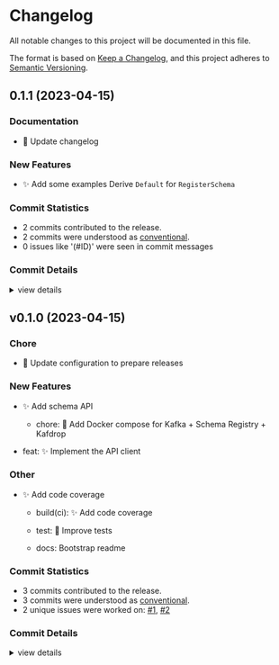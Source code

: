 # Changelog

All notable changes to this project will be documented in this file.

The format is based on [Keep a Changelog](https://keepachangelog.com/en/1.0.0/),
and this project adheres to [Semantic Versioning](https://semver.org/spec/v2.0.0.html).

## 0.1.1 (2023-04-15)

### Documentation

 - <csr-id-b4b319780dfb11f861fcbd5c84c3d2d44794a0e9/> 📄 Update changelog

### New Features

 - <csr-id-d0ac9d29f3b2be482e3ca03e16b35e3fc859c621/> ✨ Add some examples
   Derive `Default` for `RegisterSchema`

### Commit Statistics

<csr-read-only-do-not-edit/>

 - 2 commits contributed to the release.
 - 2 commits were understood as [conventional](https://www.conventionalcommits.org).
 - 0 issues like '(#ID)' were seen in commit messages

### Commit Details

<csr-read-only-do-not-edit/>

<details><summary>view details</summary>

 * **Uncategorized**
    - 📄 Update changelog ([`b4b3197`](https://github.com/ilaborie/schema-registry-cli/commit/b4b319780dfb11f861fcbd5c84c3d2d44794a0e9))
    - ✨ Add some examples ([`d0ac9d2`](https://github.com/ilaborie/schema-registry-cli/commit/d0ac9d29f3b2be482e3ca03e16b35e3fc859c621))
</details>

## v0.1.0 (2023-04-15)

<csr-id-1dfc85e6c852b20950120cafe97980a20b7e505b/>
<csr-id-80846967e170f7c18f4a429335f4d17b3777aba2/>

### Chore

 - <csr-id-1dfc85e6c852b20950120cafe97980a20b7e505b/> 🔧 Update configuration to prepare releases

### New Features

 - <csr-id-964296a8e92bd289f0230350d89de80c857038c7/> ✨ Add schema API
   * chore: 🐳 Add Docker compose for Kafka + Schema Registry + Kafdrop
* feat: ✨ Implement the API client

### Other

 - <csr-id-80846967e170f7c18f4a429335f4d17b3777aba2/> ✨ Add code coverage
   * build(ci): ✨ Add code coverage
   
   * test: 🧪 Improve tests
   
   * docs: Bootstrap readme

### Commit Statistics

<csr-read-only-do-not-edit/>

 - 3 commits contributed to the release.
 - 3 commits were understood as [conventional](https://www.conventionalcommits.org).
 - 2 unique issues were worked on: [#1](https://github.com/ilaborie/schema-registry-cli/issues/1), [#2](https://github.com/ilaborie/schema-registry-cli/issues/2)

### Commit Details

<csr-read-only-do-not-edit/>

<details><summary>view details</summary>

 * **[#1](https://github.com/ilaborie/schema-registry-cli/issues/1)**
    - ✨ Add schema API ([`964296a`](https://github.com/ilaborie/schema-registry-cli/commit/964296a8e92bd289f0230350d89de80c857038c7))
 * **[#2](https://github.com/ilaborie/schema-registry-cli/issues/2)**
    - ✨ Add code coverage ([`8084696`](https://github.com/ilaborie/schema-registry-cli/commit/80846967e170f7c18f4a429335f4d17b3777aba2))
 * **Uncategorized**
    - 🔧 Update configuration to prepare releases ([`1dfc85e`](https://github.com/ilaborie/schema-registry-cli/commit/1dfc85e6c852b20950120cafe97980a20b7e505b))
</details>

